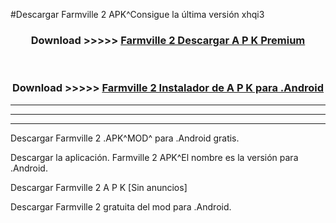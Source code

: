 #Descargar Farmville 2  APK^Consigue la última versión xhqi3



<div align="center">
<h3>Download >>>>> <a href="https://es-sites.web.app/?es= Farmville 2 ">Farmville 2  Descargar A P K Premium</a></h3><br>

<h3>Download >>>>> <a href="https://es-sites.web.app/?es= Farmville 2 ">Farmville 2  Instalador de A P K para .Android</a></h3>
</div>


----------------------------------------------------------

----------------------------------------------------------

----------------------------------------------------------

Descargar Farmville 2  .APK^MOD^ para .Android gratis.

Descargar la aplicación. Farmville 2  APK^El nombre es la versión para .Android.

Descargar Farmville 2  A P K [Sin anuncios]

Descargar Farmville 2  gratuita del mod para .Android.